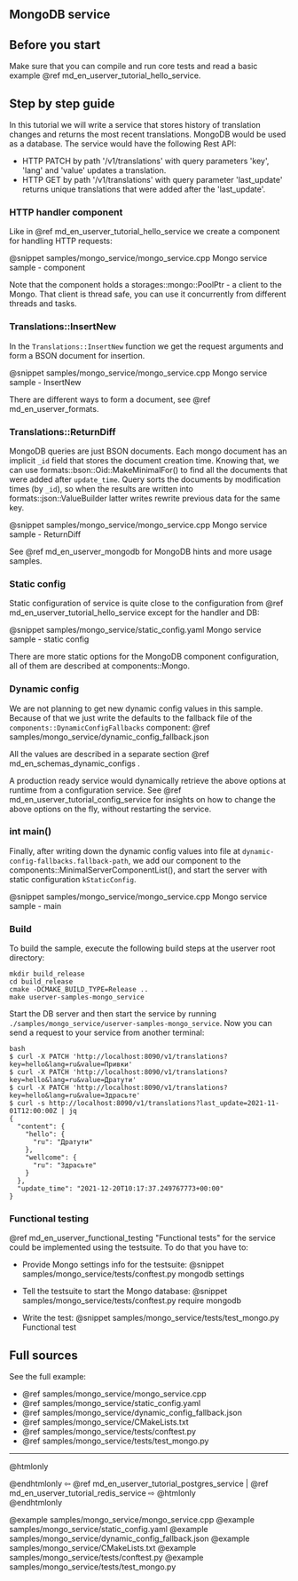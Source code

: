 ## MongoDB service


## Before you start

Make sure that you can compile and run core tests and read a basic example
@ref md_en_userver_tutorial_hello_service.


## Step by step guide

In this tutorial we will write a service that stores history of translation
changes and returns the most recent translations. MongoDB would be used as a
database. The service would have the following Rest API:

* HTTP PATCH by path '/v1/translations' with query parameters
  'key', 'lang' and 'value' updates a translation.
* HTTP GET by path '/v1/translations' with query parameter
  'last_update' returns unique translations that were added after the 'last_update'.


### HTTP handler component

Like in @ref md_en_userver_tutorial_hello_service we create a component for
handling HTTP requests:

@snippet samples/mongo_service/mongo_service.cpp  Mongo service sample - component

Note that the component holds a storages::mongo::PoolPtr - a client to the Mongo.
That client is thread safe, you can use it concurrently from different threads
and tasks.


### Translations::InsertNew

In the `Translations::InsertNew` function we get the request arguments and form
a BSON document for insertion.

@snippet samples/mongo_service/mongo_service.cpp  Mongo service sample - InsertNew

There are different ways to form a document, see @ref md_en_userver_formats.


### Translations::ReturnDiff

MongoDB queries are just BSON documents. Each mongo document has an implicit
`_id` field that stores the document creation time. Knowing that, we can use
formats::bson::Oid::MakeMinimalFor() to find all the documents that were added
after `update_time`. Query sorts the documents by modification times (by `_id`),
so when the results are written into formats::json::ValueBuilder latter writes
rewrite previous data for the same key.

@snippet samples/mongo_service/mongo_service.cpp  Mongo service sample - ReturnDiff

See @ref md_en_userver_mongodb for MongoDB hints and more usage samples.


### Static config

Static configuration of service is quite close to the configuration from
@ref md_en_userver_tutorial_hello_service except for the handler and DB:

@snippet samples/mongo_service/static_config.yaml  Mongo service sample - static config

There are more static options for the MongoDB component configuration, all of
them are described at components::Mongo.


### Dynamic config

We are not planning to get new dynamic config values in this sample. Because of
that we just write the defaults to the fallback file of the
`components::DynamicConfigFallbacks` component:
@ref samples/mongo_service/dynamic_config_fallback.json

All the values are described in a separate section
@ref md_en_schemas_dynamic_configs .

A production ready service would dynamically retrieve the above options at runtime from a configuration service. See
@ref md_en_userver_tutorial_config_service for insights on how to change the
above options on the fly, without restarting the service.


### int main()

Finally, after writing down the dynamic config values into file at
`dynamic-config-fallbacks.fallback-path`, we add our component to the
components::MinimalServerComponentList(),
and start the server with static configuration `kStaticConfig`.

@snippet samples/mongo_service/mongo_service.cpp  Mongo service sample - main


### Build

To build the sample, execute the following build steps at the userver root directory:
```
mkdir build_release
cd build_release
cmake -DCMAKE_BUILD_TYPE=Release ..
make userver-samples-mongo_service
```

Start the DB server and then start the service by running `./samples/mongo_service/userver-samples-mongo_service`.
Now you can send a request to your service from another terminal:
```
bash
$ curl -X PATCH 'http://localhost:8090/v1/translations?key=hello&lang=ru&value=Привки'
$ curl -X PATCH 'http://localhost:8090/v1/translations?key=hello&lang=ru&value=Дратути'
$ curl -X PATCH 'http://localhost:8090/v1/translations?key=hello&lang=ru&value=Здрасьте'
$ curl -s http://localhost:8090/v1/translations?last_update=2021-11-01T12:00:00Z | jq
{
  "content": {
    "hello": {
      "ru": "Дратути"
    },
    "wellcome": {
      "ru": "Здрасьте"
    }
  },
  "update_time": "2021-12-20T10:17:37.249767773+00:00"
}
```

### Functional testing
@ref md_en_userver_functional_testing "Functional tests" for the service could be
implemented using the testsuite. To do that you have to:

* Provide Mongo settings info for the testsuite:
@snippet samples/mongo_service/tests/conftest.py mongodb settings

* Tell the testsuite to start the Mongo database:
@snippet samples/mongo_service/tests/conftest.py require mongodb

* Write the test:
@snippet samples/mongo_service/tests/test_mongo.py  Functional test

## Full sources

See the full example:
* @ref samples/mongo_service/mongo_service.cpp
* @ref samples/mongo_service/static_config.yaml
* @ref samples/mongo_service/dynamic_config_fallback.json
* @ref samples/mongo_service/CMakeLists.txt
* @ref samples/mongo_service/tests/conftest.py
* @ref samples/mongo_service/tests/test_mongo.py

----------

@htmlonly <div class="bottom-nav"> @endhtmlonly
⇦ @ref md_en_userver_tutorial_postgres_service | @ref md_en_userver_tutorial_redis_service ⇨
@htmlonly </div> @endhtmlonly


@example samples/mongo_service/mongo_service.cpp
@example samples/mongo_service/static_config.yaml
@example samples/mongo_service/dynamic_config_fallback.json
@example samples/mongo_service/CMakeLists.txt
@example samples/mongo_service/tests/conftest.py
@example samples/mongo_service/tests/test_mongo.py
